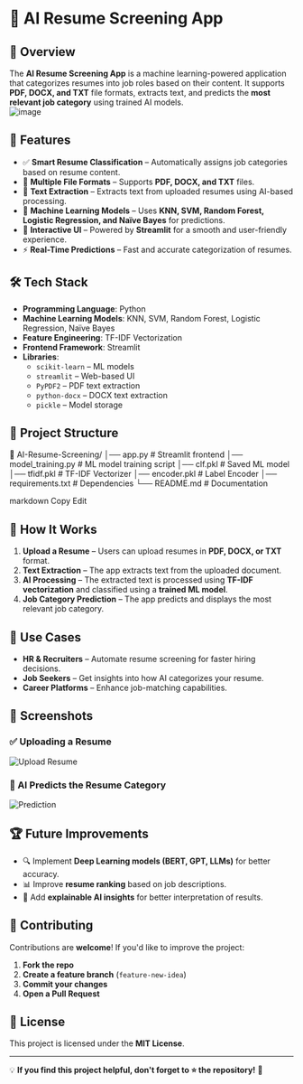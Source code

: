 
# 📄 AI Resume Screening App  

## 🚀 Overview  
The **AI Resume Screening App** is a machine learning-powered application that categorizes resumes into job roles based on their content. It supports **PDF, DOCX, and TXT** file formats, extracts text, and predicts the **most relevant job category** using trained AI models.  
![image](https://github.com/user-attachments/assets/30a194a5-8b38-48cc-8374-7296272fb877)


## 📌 Features  
- ✅ **Smart Resume Classification** – Automatically assigns job categories based on resume content.  
- 📂 **Multiple File Formats** – Supports **PDF, DOCX, and TXT** files.  
- 📝 **Text Extraction** – Extracts text from uploaded resumes using AI-based processing.  
- 🤖 **Machine Learning Models** – Uses **KNN, SVM, Random Forest, Logistic Regression, and Naïve Bayes** for predictions.  
- 🎨 **Interactive UI** – Powered by **Streamlit** for a smooth and user-friendly experience.  
- ⚡ **Real-Time Predictions** – Fast and accurate categorization of resumes.  

## 🛠 Tech Stack  
- **Programming Language**: Python  
- **Machine Learning Models**: KNN, SVM, Random Forest, Logistic Regression, Naïve Bayes  
- **Feature Engineering**: TF-IDF Vectorization  
- **Frontend Framework**: Streamlit  
- **Libraries**:  
  - `scikit-learn` – ML models  
  - `streamlit` – Web-based UI  
  - `PyPDF2` – PDF text extraction  
  - `python-docx` – DOCX text extraction  
  - `pickle` – Model storage  

## 📂 Project Structure  
📁 AI-Resume-Screening/ │── app.py # Streamlit frontend │── model_training.py # ML model training script │── clf.pkl # Saved ML model │── tfidf.pkl # TF-IDF Vectorizer │── encoder.pkl # Label Encoder │── requirements.txt # Dependencies └── README.md # Documentation

markdown
Copy
Edit

## 🚀 How It Works  
1. **Upload a Resume** – Users can upload resumes in **PDF, DOCX, or TXT** format.  
2. **Text Extraction** – The app extracts text from the uploaded document.  
3. **AI Processing** – The extracted text is processed using **TF-IDF vectorization** and classified using a **trained ML model**.  
4. **Job Category Prediction** – The app predicts and displays the most relevant job category.  

## 🎯 Use Cases  
- **HR & Recruiters** – Automate resume screening for faster hiring decisions.  
- **Job Seekers** – Get insights into how AI categorizes your resume.  
- **Career Platforms** – Enhance job-matching capabilities.  

## 📸 Screenshots  
### ✅ Uploading a Resume  
![Upload Resume](./screenshots/upload.png)  

### 🎯 AI Predicts the Resume Category  
![Prediction](./screenshots/prediction.png)  

## 🏆 Future Improvements  
- 🔍 Implement **Deep Learning models (BERT, GPT, LLMs)** for better accuracy.  
- 📊 Improve **resume ranking** based on job descriptions.  
- 🤝 Add **explainable AI insights** for better interpretation of results.  

## 🤝 Contributing  
Contributions are **welcome**! If you'd like to improve the project:  
1. **Fork the repo**  
2. **Create a feature branch** (`feature-new-idea`)  
3. **Commit your changes**  
4. **Open a Pull Request**  

## 📜 License  
This project is licensed under the **MIT License**.  

---

💡 **If you find this project helpful, don't forget to ⭐ the repository!** 🚀  
